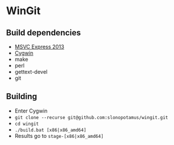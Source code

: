 WinGit
======

Build dependencies
------------------

 * [MSVC Express 2013](http://www.microsoft.com/en-us/download/details.aspx?id=40787)
 * [Cygwin](http://cygwin.com/install.html)
  * make
  * perl
  * gettext-devel
  * git

Building
--------
 * Enter Cygwin
 * `git clone --recurse git@github.com:slonopotamus/wingit.git`
 * `cd wingit`
 * `./build.bat [x86|x86_amd64]`
 * Results go to `stage-[x86|x86_amd64]`
